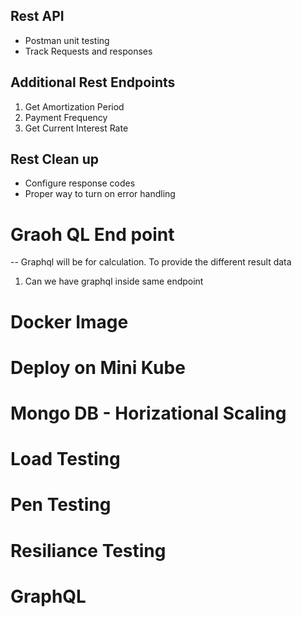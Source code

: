 ## Rest API

- Postman unit testing
- Track Requests and responses

## Additional Rest Endpoints

1. Get Amortization Period
2. Payment Frequency
3. Get Current Interest Rate

## Rest Clean up

- Configure response codes
- Proper way to turn on error handling

# Graoh QL End point

-- Graphql will be for calculation. To provide the different result data

1. Can we have graphql inside same endpoint

# Docker Image

# Deploy on Mini Kube

# Mongo DB - Horizational Scaling

# Load Testing

# Pen Testing

# Resiliance Testing

# GraphQL
